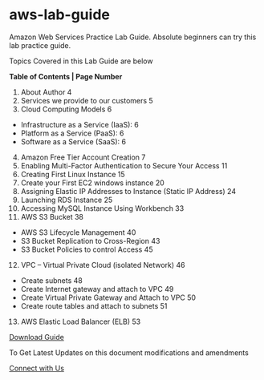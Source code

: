 # aws-lab-guide
Amazon Web Services Practice Lab Guide. Absolute beginners can try this lab practice guide.

Topics Covered in this Lab Guide are below

**Table of Contents | Page Number**
1.	About Author	4
2.	Services we provide to our customers	5
3.	Cloud Computing Models	6
  - Infrastructure as a Service (IaaS):	6
  - Platform as a Service (PaaS):	6
  - Software as a Service (SaaS):	6
4.	Amazon Free Tier Account Creation	7
5.	Enabling Multi-Factor Authentication to Secure Your Access	11
6.	Creating First Linux Instance	15
7.	Create your First EC2 windows instance	20
8.	Assigning Elastic IP Addresses to Instance (Static IP Address)	24
9.	Launching RDS Instance	25
10.	Accessing MySQL Instance Using Workbench	33
11.	AWS S3 Bucket	38
  - AWS S3 Lifecycle Management	40
  - S3 Bucket Replication to Cross-Region	43
  - S3 Bucket Policies to control Access	45
12.	VPC – Virtual Private Cloud (isolated Network)	46
  - Create subnets	48
  - Create Internet gateway and attach to VPC	49
  - Create Virtual Private Gateway and Attach to VPC	50
  - Create route tables and attach to subnets	51
13.	AWS Elastic Load Balancer (ELB)	53


[Download Guide](https://github.com/techtutorials/aws-lab-guide/blob/aws/AWS%20Amazon%20Web%20Services%20lab%20practice%20guide%20by%20www.server-computer.com.pdf)

To Get Latest Updates on this document modifications and amendments 

[Connect with Us](https://feedburner.google.com/fb/a/mailverify?uri=ServerComputer)
